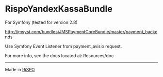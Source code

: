 # RispoYandexKassaBundle

For Symfony (tested for version 2.8)

http://jmsyst.com/bundles/JMSPaymentCoreBundle/master/payment_backends

Use Symfony Event Listener from payment_avisio request.

For more info, see the docs located at: Resources/doc

-------------

Made in [RiSPO](http://rispo.ru)
 
 